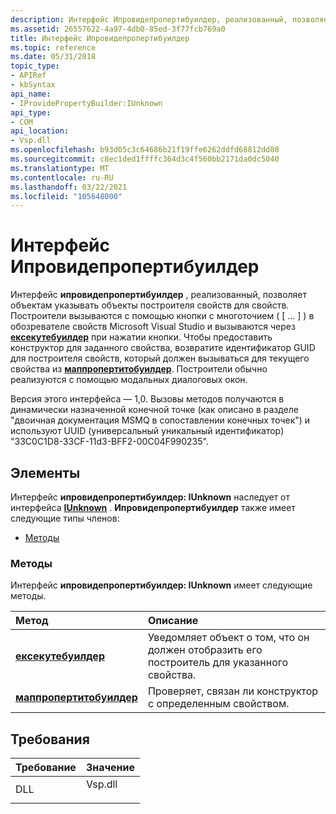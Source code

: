 ```yaml
---
description: Интерфейс Ипровидепропертибуилдер, реализованный, позволяет объектам указывать объекты построителя свойств для свойств.
ms.assetid: 26557622-4a97-4db0-85ed-3f77fcb769a0
title: Интерфейс Ипровидепропертибуилдер
ms.topic: reference
ms.date: 05/31/2018
topic_type:
- APIRef
- kbSyntax
api_name:
- IProvidePropertyBuilder:IUnknown
api_type:
- COM
api_location:
- Vsp.dll
ms.openlocfilehash: b93d05c3c64686b21f19ffe6262ddfd68812dd80
ms.sourcegitcommit: c8ec1ded1ffffc364d3c4f560bb2171da0dc5040
ms.translationtype: MT
ms.contentlocale: ru-RU
ms.lasthandoff: 03/22/2021
ms.locfileid: "105648000"
---
```

# <a name="iprovidepropertybuilder-interface"></a>Интерфейс Ипровидепропертибуилдер

Интерфейс **ипровидепропертибуилдер** , реализованный, позволяет объектам указывать объекты построителя свойств для свойств. Построители вызываются с помощью кнопки с многоточием ( \[ ... \] ) в обозревателе свойств Microsoft Visual Studio и вызываются через [**ексекутебуилдер**](iprovidepropertybuilder-executebuilder.md) при нажатии кнопки. Чтобы предоставить конструктор для заданного свойства, возвратите идентификатор GUID для построителя свойств, который должен вызываться для текущего свойства из [**маппропертитобуилдер**](iprovidepropertybuilder-mappropertytobuilder.md). Построители обычно реализуются с помощью модальных диалоговых окон.

Версия этого интерфейса — 1,0. Вызовы методов получаются в динамически назначенной конечной точке (как описано в разделе "двоичная документация MSMQ в сопоставлении конечных точек") и используют UUID (универсальный уникальный идентификатор) "33C0C1D8-33CF-11d3-BFF2-00C04F990235".

## <a name="members"></a>Элементы

Интерфейс **ипровидепропертибуилдер: IUnknown** наследует от интерфейса [**IUnknown**](/windows/win32/api/unknwn/nn-unknwn-iunknown) . **Ипровидепропертибуилдер** также имеет следующие типы членов:

-   [Методы](#methods)

### <a name="methods"></a>Методы

Интерфейс **ипровидепропертибуилдер: IUnknown** имеет следующие методы.



| Метод                                                                       | Описание                                                                                  |
|:-----------------------------------------------------------------------------|:---------------------------------------------------------------------------------------------|
| [**ексекутебуилдер**](iprovidepropertybuilder-executebuilder.md)             | Уведомляет объект о том, что он должен отобразить его построитель для указанного свойства.<br/> |
| [**маппропертитобуилдер**](iprovidepropertybuilder-mappropertytobuilder.md) | Проверяет, связан ли конструктор с определенным свойством.<br/>         |



 

## <a name="requirements"></a>Требования



| Требование | Значение |
|----------------|------------------------------------------------------------------------------------|
| DLL<br/> | <dl> <dt>Vsp.dll</dt> </dl> |



 

 
